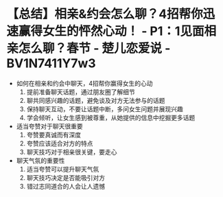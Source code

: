 # 【总结】相亲&约会怎么聊？4招帮你迅速赢得女生的怦然心动！ - P1：1见面相亲怎么聊？春节 - 楚儿恋爱说 - BV1N7411Y7w3

-   如何在相亲和约会中聊天，4招帮你赢得女生的心动
    1.  提前准备聊天话题，通过朋友圈了解细节
    2.  聊共同感兴趣的话题，避免谈及对方无法参与的话题
    3.  保持聊天互动，不要让话题中断，多问女生问题并展现兴趣
    4.  学会倾听，让女生感到被尊重，从她提供的信息中挖掘更多话题
-   适当夸赞对于聊天很重要
    1.  夸赞要真诚而有深度
    2.  夸赞应该适合对方的特点
    3.  聊天技巧对于相亲很关键，要走心
-   聊天气氛的重要性
    1.  适当夸赞可以提升聊天气氛
    2.  聊天技巧决定是否能吸引对方
    3.  错过志同道合的人会让人遗憾